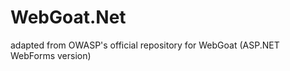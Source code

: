 WebGoat.Net
===========

adapted from OWASP's official repository for WebGoat (ASP.NET WebForms version)
